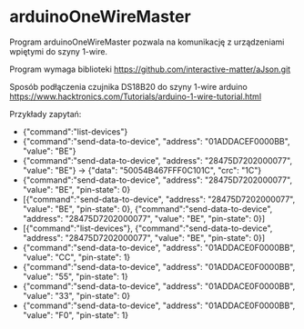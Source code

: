 arduinoOneWireMaster
====================

Program arduinoOneWireMaster pozwala na komunikację z urządzeniami wpiętymi do szyny 1-wire.

Program wymaga biblioteki https://github.com/interactive-matter/aJson.git

Sposób podłączenia czujnika DS18B20 do szyny 1-wire arduino https://www.hacktronics.com/Tutorials/arduino-1-wire-tutorial.html

Przykłady zapytań:
 -  {"command":"list-devices"}
 -  {"command":"send-data-to-device", "address": "01ADDACEF0000BB", "value": "BE"}
 -  {"command":"send-data-to-device", "address": "28475D7202000077", "value": "BE"} -> {"data": "50054B467FFF0C101C", "crc": "1C"}
 -  {"command":"send-data-to-device", "address": "28475D7202000077", "value": "BE", "pin-state": 0}
 -  [{"command":"send-data-to-device", "address": "28475D7202000077", "value": "BE", "pin-state": 0}, {"command":"send-data-to-device", "address": "28475D7202000077", "value": "BE", "pin-state": 0}]
 -  [{"command":"list-devices"}, {"command":"send-data-to-device", "address": "28475D7202000077", "value": "BE", "pin-state": 0}]
 -  {"command":"send-data-to-device", "address": "01ADDACE0F0000BB", "value": "CC", "pin-state": 1}
 -  {"command":"send-data-to-device", "address": "01ADDACE0F0000BB", "value": "55", "pin-state": 1}
 -  {"command":"send-data-to-device", "address": "01ADDACE0F0000BB", "value": "33", "pin-state": 0}
 -  {"command":"send-data-to-device", "address": "01ADDACE0F0000BB", "value": "F0", "pin-state": 1} 
